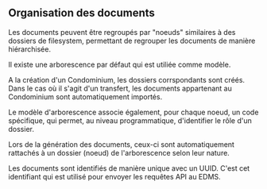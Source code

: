 ## Organisation des documents 

Les documents peuvent être regroupés par "noeuds" similaires à des dossiers de filesystem, permettant de regrouper les documents de manière hiérarchisée.

Il existe une arborescence par défaut qui est utiliée comme modèle.

A la création d'un Condominium, les dossiers corrspondants sont créés.
Dans le cas où il s'agit d'un transfert, les documents appartenant au Condominium sont automatiquement importés.

Le modèle d'arborescence associe également, pour chaque noeud, un code spécifique, qui permet, au niveau programmatique, d'identifier le rôle d'un dossier.

Lors de la génération des documents, ceux-ci sont automatiquement rattachés à un dossier (noeud) de l'arborescence selon leur nature.

Les documents sont identifiés de manière unique avec un UUID. C'est cet identifiant qui est utilisé pour envoyer les requêtes API au EDMS.
